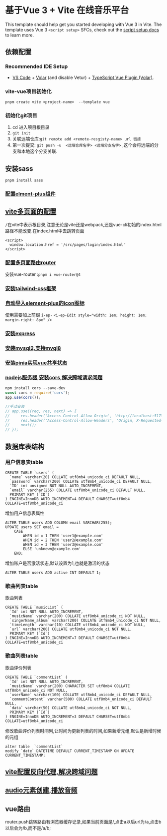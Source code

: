 # 基于Vue 3 + Vite 在线音乐平台

This template should help get you started developing with Vue 3 in Vite. The template uses Vue 3 `<script setup>` SFCs, check out the [script setup docs](https://v3.vuejs.org/api/sfc-script-setup.html#sfc-script-setup) to learn more.

## 依赖配置
### Recommended IDE Setup

- [VS Code](https://code.visualstudio.com/) + [Volar](https://marketplace.visualstudio.com/items?itemName=Vue.volar) (and disable Vetur) + [TypeScript Vue Plugin (Volar)](https://marketplace.visualstudio.com/items?itemName=Vue.vscode-typescript-vue-plugin).

### vite-vue项目初始化
`pnpm create vite <project-name>  --template vue`

### 初始化git项目
1. cd 进入项目根目录
2. `git init`
3. 关联远端仓库:`git remote add <remote-resgisty-name> url 链接`
4. 第一次提交: `git push -u  <远端仓库名字> <远端分支名字>` ,这个会将远端的分支和本地这个分支关联.
## 安装sass
`pnpm install sass`

### [配置elment-plus组件](https://element-plus.org/zh-CN/guide/quickstart.html)

## [vite多页面的配置](https://juejin.cn/post/7106707438900314148)
`/`在vite中表示根目录,注意无论是vite还是webpack,还是vue-cli初始的index.html路径不能改变.在index.html中去跳转页面
```
<script>
  window.location.href = '/src/pages/login/index.html'
</script>
```

### [配置多页面路由router](https://blog.csdn.net/qq_42825870/article/details/120749062)
安装vue-router :`pnpm i vue-router@4`

### [安装tailwind-css框架](https://www.tailwindcss.cn/docs/guides/vite#vue)


### [自动导入element-plus的icon图标](https://blog.csdn.net/qq_39111074/article/details/130063159)
使用需要加上前缀 `i-ep-` `<i-ep-Edit style="width: 1em; height: 1em; margin-right: 8px" />`


### [安装express](https://www.expressjs.com.cn/starter/hello-world.html)

### [安装mysql2,支持myql8](https://www.npmjs.com/package/mysql2)

### [安装pinia实现vue共享状态](https://pinia.vuejs.org/zh/core-concepts/)

###  [nodejs服务器,安装cors,解决跨域请求问题](https://juejin.cn/post/6844903945656074248)
```js
npm install cors --save-dev
const cors = require('cors');
app.use(cors());

//手动安装
// app.use((req, res, next) => {
//     res.header('Access-Control-Allow-Origin', 'http://localhost:5173');
//     res.header('Access-Control-Allow-Headers', 'Origin, X-Requested-With, Content-Type, Accept');
//     next();
// });
```


## 数据库表结构

### 用户信息表table
```mysql
CREATE TABLE `users` (
  `name` varchar(20) COLLATE utf8mb4_unicode_ci DEFAULT NULL,
  `password` varchar(200) COLLATE utf8mb4_unicode_ci DEFAULT NULL,
  `ID` int unsigned NOT NULL AUTO_INCREMENT,
  `email` varchar(255) COLLATE utf8mb4_unicode_ci DEFAULT NULL,
  PRIMARY KEY (`ID`)
) ENGINE=InnoDB AUTO_INCREMENT=4 DEFAULT CHARSET=utf8mb4 COLLATE=utf8mb4_unicode_ci
```

增加用户信息表属性
```mysql
ALTER TABLE users ADD COLUMN email VARCHAR(255);
UPDATE users SET email = 
    CASE 
        WHEN id = 1 THEN 'user1@example.com'
        WHEN id = 2 THEN 'user2@example.com'
        WHEN id = 3 THEN 'user3@example.com'
        ELSE 'unknown@example.com'
    END;
```

增加账户是否激活状态,默认设置为1,也就是激活的状态
```mysql
ALTER TABLE users ADD active INT DEFAULT 1;
```
### 歌曲列表table
歌曲列表
```mysql
CREATE TABLE `musicList` (
  `Id` int NOT NULL AUTO_INCREMENT,
  `musicName` varchar(200) COLLATE utf8mb4_unicode_ci NOT NULL,
  `singerName_album` varchar(200) COLLATE utf8mb4_unicode_ci NOT NULL,
  `timeLength` varchar(10) COLLATE utf8mb4_unicode_ci NOT NULL,
  `url` varchar(200) COLLATE utf8mb4_unicode_ci NOT NULL,
  PRIMARY KEY (`Id`)
) ENGINE=InnoDB AUTO_INCREMENT=7 DEFAULT CHARSET=utf8mb4 COLLATE=utf8mb4_unicode_ci
```

### 歌曲列表table
歌曲评价列表
```mysql
CREATE TABLE `commentList` (
  `Id` int NOT NULL AUTO_INCREMENT,
  `musicName` varchar(200) CHARACTER SET utf8mb4 COLLATE utf8mb4_unicode_ci NOT NULL,
  `userName` varchar(100) COLLATE utf8mb4_unicode_ci DEFAULT NULL,
  `commentContent` varchar(500) COLLATE utf8mb4_unicode_ci DEFAULT NULL,
  `data` varchar(50) COLLATE utf8mb4_unicode_ci NOT NULL,
  PRIMARY KEY (`Id`)
) ENGINE=InnoDB AUTO_INCREMENT=3 DEFAULT CHARSET=utf8mb4 COLLATE=utf8mb4_unicode_ci
```

修改歌曲评价列表时间列,让时间为更新列表的时间,如果新增元组,默认是新增时候的元组
```mysql
alter table  `commentList`
modify `date` DATETIME DEFAULT CURRENT_TIMESTAMP ON UPDATE CURRENT_TIMESTAMP;
```

## [vite配置反向代理,解决跨域问题](https://zxuqian.cn/vite-proxy-config/)


## [audio元素创建,播放音频](https://developer.mozilla.org/zh-CN/docs/Web/HTML/Element/audio)


## vue路由
router.push跳转路由有浏览器缓存记录,如果当前页面是/,点击a以后url为/a,点击b以后会为/b,而不是/a/b;

